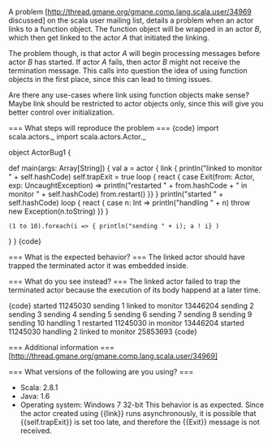 A problem [http://thread.gmane.org/gmane.comp.lang.scala.user/34969 discussed] on the scala user mailing list, details a problem when an actor links to a function object. The function object will be wrapped in an actor *B*, which then get linked to the actor *A* that initiated the linking.

The problem though, is that actor *A* will begin processing messages before actor *B* has started. If actor *A* fails, then actor *B* might not receive the termination message. This calls into question the idea of using function objects in the first place, since this can lead to timing issues.

Are there any use-cases where link using function objects make sense? Maybe link should be restricted to actor objects only, since this will give you better control over initialization.

=== What steps will reproduce the problem ===
{code}
import scala.actors._
import scala.actors.Actor._

object ActorBug1 {

  def main(args: Array[String]) {
    val a = actor {
      link {
        println("linked to monitor " + self.hashCode)
        self.trapExit = true
        loop { react {
          case Exit(from: Actor, exp: UncaughtException) =>
            println("restarted " + from.hashCode + " in monitor " +
            self.hashCode)
            from.restart()
        }}
      }
      println("started " + self.hashCode)
      loop { react {
        case n: Int =>
          println("handling " + n)
          throw new Exception(n.toString)
      }}
    }

    (1 to 10).foreach(i => { println("sending " + i); a ! i} )
  }
}
{code} 


=== What is the expected behavior? ===
The linked actor should have trapped the terminated actor it was embedded inside.

=== What do you see instead? ===
The linked actor failed to trap the terminated actor because the execution of its body happend at a later time.

{code}
started 11245030
sending 1
linked to monitor 13446204
sending 2
sending 3
sending 4
sending 5
sending 6
sending 7
sending 8
sending 9
sending 10
handling 1
restarted 11245030 in monitor 13446204
started 11245030
handling 2
linked to monitor 25853693
{code}

=== Additional information ===
[http://thread.gmane.org/gmane.comp.lang.scala.user/34969]

=== What versions of the following are you using? ===
  - Scala: 2.8.1
  - Java: 1.6
  - Operating system: Windows 7 32-bit
This behavior is as expected. Since the actor created using {{link}} runs asynchronously, it is possible that {{self.trapExit}} is set too late, and therefore the {{Exit}} message is not received.
